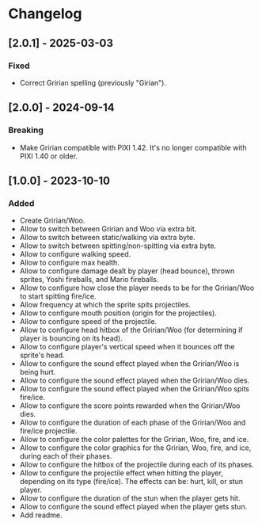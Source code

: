 # Changelog

## [2.0.1] - 2025-03-03

### Fixed

- Correct Gririan spelling (previously "Girian").

## [2.0.0] - 2024-09-14

### Breaking

- Make Gririan compatible with PIXI 1.42. It's no longer compatible with PIXI
  1.40 or older.

## [1.0.0] - 2023-10-10

### Added

- Create Gririan/Woo.
- Allow to switch between Gririan and Woo via extra bit.
- Allow to switch between static/walking via extra byte.
- Allow to switch between spitting/non-spitting via extra byte.
- Allow to configure walking speed.
- Allow to configure max health.
- Allow to configure damage dealt by player (head bounce), thrown sprites, Yoshi
  fireballs, and Mario fireballs.
- Allow to configure how close the player needs to be for the Gririan/Woo to
  start spitting fire/ice.
- Allow frequency at which the sprite spits projectiles.
- Allow to configure mouth position (origin for the projectiles).
- Allow to configure speed of the projectile.
- Allow to configure head hitbox of the Gririan/Woo (for determining if player
  is bouncing on its head).
- Allow to configure player's vertical speed when it bounces off the sprite's
  head.
- Allow to configure the sound effect played when the Gririan/Woo is being hurt.
- Allow to configure the sound effect played when the Gririan/Woo dies.
- Allow to configure the sound effect played when the Gririan/Woo spits
  fire/ice.
- Allow to configure the score points rewarded when the Gririan/Woo dies.
- Allow to configure the duration of each phase of the Gririan/Woo and fire/ice
  projectile.
- Allow to configure the color palettes for the Gririan, Woo, fire, and ice.
- Allow to configure the color graphics for the Gririan, Woo, fire, and ice,
  during each of their phases.
- Allow to configure the hitbox of the projectile during each of its phases.
- Allow to configure the projectile effect when hitting the player, depending on
  its type (fire/ice). The effects can be: hurt, kill, or stun player.
- Allow to configure the duration of the stun when the player gets hit.
- Allow to configure the sound effect played when the player gets stun.
- Add readme.
